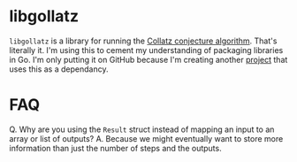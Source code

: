 # libgollatz

`libgollatz` is a library for running the [Collatz conjecture algorithm](https://en.wikipedia.org/wiki/Collatz_conjecture). That's literally it. I'm using this to cement my understanding of packaging libraries in Go. I'm only putting it on GitHub because I'm creating another [project](https://github.com/b4ux1t3/go-rest-api) that uses this as a dependancy.

# FAQ
Q. Why are you using the `Result` struct instead of mapping an input to an array or list of outputs?
A. Because we might eventually want to store more information than just the number of steps and the outputs.

